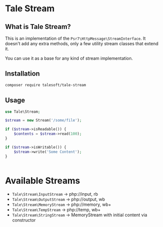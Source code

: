 
Tale Stream
===========

What is Tale Stream?
--------------------

This is an implementation of the `Psr7\HttpMessage\StreamInterface`. It doesn't add any
extra methods, only a few utility stream classes that extend it.

You can use it as a base for any kind of stream implementation.

Installation
------------

```bash
composer require talesoft/tale-stream
```

Usage
-----

```php
use Tale\Stream;

$stream = new Stream('/some/file');

if ($stream->isReadable()) {
    $contents = $stream->read(100);
}

if ($stream->isWritable()) {
    $stream->write('Some Content');
}
    
```

# Available Streams

- `Tale\Stream\InputStream` -> php://input, rb
- `Tale\Stream\OutputStream` -> php://output, wb
- `Tale\Stream\MemoryStream` -> php://memory, wb+
- `Tale\Stream\TempStream` -> php://temp, wb+
- `Tale\Stream\StringStream` -> MemoryStream with initial content via constructor
